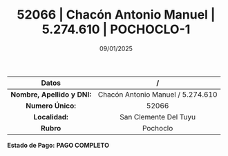 ﻿---
title: 52066 | Chacón Antonio Manuel | 5.274.610 | POCHOCLO-1
date: 09/01/2025
draft: false
tags: ['san-clemente-del-tuyu', 'titular', 'pochoclo']
---

|          **Datos**          |  /  |
|:---------------------------:|:---:|
| **Nombre, Apellido y DNI:** | Chacón Antonio Manuel / 5.274.610 |
|      **Numero Único:**      | 52066 |
|        **Localidad:**       | San Clemente Del Tuyu |
|          **Rubro**          | Pochoclo |

**Estado de Pago:** **PAGO COMPLETO**
